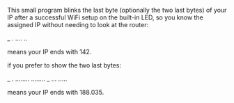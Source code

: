 This small program blinks the last byte (optionally the two last bytes) of your IP after a successful WiFi setup on the built-in LED,
so you know the assigned IP without needing to look at the router:

_ .  ....  .. 

means your IP ends with 142.

if you prefer to show the two last bytes:

_ . ........  ........  _  ...  ..... 

means your IP ends with 188.035.
